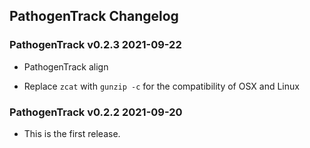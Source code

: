 PathogenTrack Changelog
--------------------------
### PathogenTrack v0.2.3 2021-09-22
- PathogenTrack align
* Replace `zcat` with `gunzip -c` for the compatibility of OSX and Linux

### PathogenTrack v0.2.2 2021-09-20
- This is the first release.
